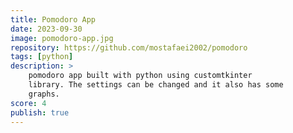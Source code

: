```yaml
---
title: Pomodoro App
date: 2023-09-30
image: pomodoro-app.jpg
repository: https://github.com/mostafaei2002/pomodoro
tags: [python]
description: >
    pomodoro app built with python using customtkinter
    library. The settings can be changed and it also has some
    graphs.
score: 4
publish: true
---
```

